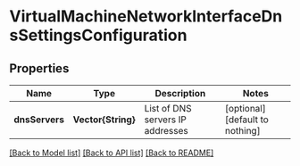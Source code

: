 # VirtualMachineNetworkInterfaceDnsSettingsConfiguration


## Properties
Name | Type | Description | Notes
------------ | ------------- | ------------- | -------------
**dnsServers** | **Vector{String}** | List of DNS servers IP addresses | [optional] [default to nothing]


[[Back to Model list]](../README.md#models) [[Back to API list]](../README.md#api-endpoints) [[Back to README]](../README.md)


